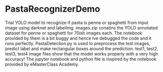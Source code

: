 # PastaRecognizerDemo
Trial YOLO model to recognize if pasta is penne or spaghetti from input image using darknet and labelImg.
images.zip conatins the YOLO annotated dataset for penne or spaghetti for 70ish images each.
The notebook provided by them is a bit buggy and hence Ive debugged the code and it runs perfectly.
PastaDetection.py is used to preprocess the test images, predict label and make rectangular boxes around the prediction.
test1, test2, test3, test4 image files show that the model works properly with a very high accuracy!
The jupyter notebook and python file is inspired by the notebook provided by eMasterClass Academy.
